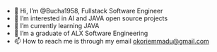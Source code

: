 - 👋 Hi, I’m @Bucha1958, Fullstack Software Engineer
- 👀 I’m interested in AI and JAVA open source projects
- 🌱 I’m currently learning JAVA
- 💞️ I’m a graduate of ALX Software Engineering
- 📫 How to reach me is through my email okoriemmadu@gmail.com
<!---
Bucha1958/Bucha1958 is a ✨ special ✨ repository because its `README.md` (this file) appears on your GitHub profile.
You can click the Preview link to take a look at your changes.
--->
